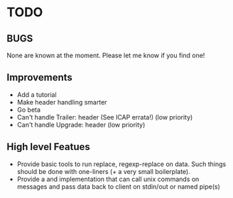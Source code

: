 TODO
====

BUGS
----

None are known at the moment. Please let me know if you find one!

Improvements
------------

* Add a tutorial
* Make header handling smarter
* Go beta
* Can't handle Trailer: header (See ICAP errata!) (low priority)
* Can't handle Upgrade: header (low priority)

High level Featues
------------------

* Provide basic tools to run replace, regexp-replace on data. Such
  things should be done with one-liners (+ a very small boilerplate).
* Provide a and implementation that can call unix commands on messages
  and pass data back to client on stdin/out or named pipe(s)
